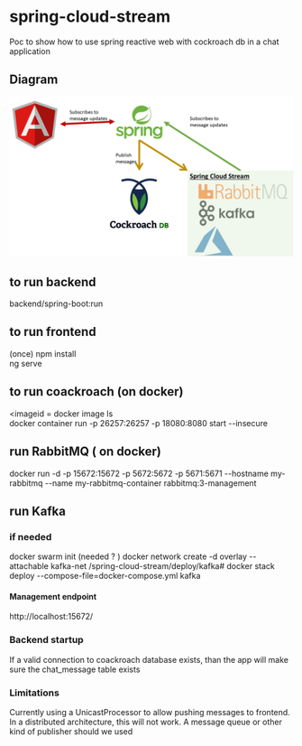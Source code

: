 # spring-cloud-stream
Poc to show how to use spring reactive web with cockroach db in a chat application
## Diagram
![Screenshot](diagram.png)

## to run backend
backend/spring-boot:run
## to run frontend
(once) npm install  
ng serve  

## to run coackroach (on docker)
<imageid = docker image ls  
docker container run -p 26257:26257 -p 18080:8080 <imageid> start --insecure  

## run RabbitMQ ( on docker)
docker run -d -p 15672:15672 -p 5672:5672 -p 5671:5671 --hostname my-rabbitmq --name my-rabbitmq-container  rabbitmq:3-management

## run Kafka
### if needed
docker swarm init
(needed ? ) docker network create -d overlay --attachable kafka-net
/spring-cloud-stream/deploy/kafka# docker stack deploy --compose-file=docker-compose.yml kafka


#### Management endpoint
http://localhost:15672/

### Backend startup
If a valid connection to coackroach database exists, than the app will make sure the chat_message table exists

### Limitations
Currently using a UnicastProcessor to allow pushing messages to frontend. 
In a distributed architecture, this will not work.
A message queue or other kind of publisher should we used